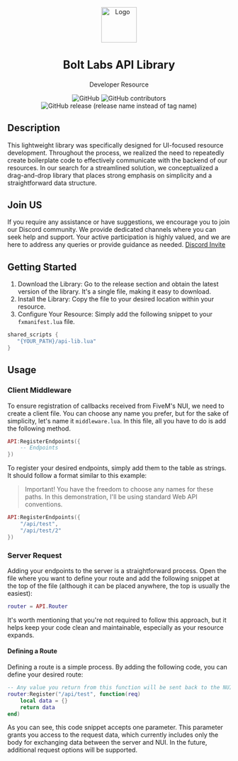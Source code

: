 <!-- Improved compatibility of back to top link: See: https://github.com/othneildrew/Best-README-Template/pull/73 -->
<a name="readme-top"></a>

<div align="center">
    <img src="https://avatars.githubusercontent.com/u/113652827" alt="Logo" width="80" height="80">
    <h2 style='font-size: 25px;font-weight:bold;text-align:center;'>Bolt Labs API Library</h2>
<p>Developer Resource</p>
	<div>
		<img alt="GitHub" src="https://img.shields.io/github/license/bolt-labs-repos/api-library">
		<img alt="GitHub contributors" src="https://img.shields.io/github/contributors/bolt-labs-repos/api-library">
		<img alt="GitHub release (release name instead of tag name)" src="https://img.shields.io/github/v/release/bolt-labs-repos/api-library">
	</div>
</div>

## Description
This lightweight library was specifically designed for UI-focused resource development. Throughout the process, we realized the need to repeatedly create boilerplate code to effectively communicate with the backend of our resources. In our search for a streamlined solution, we conceptualized a drag-and-drop library that places strong emphasis on simplicity and a straightforward data structure.

## Join US

If you require any assistance or have suggestions, we encourage you to join our Discord community. We provide dedicated channels where you can seek help and support. Your active participation is highly valued, and we are here to address any queries or provide guidance as needed.
[Discord Invite](https://discord.gg/kbJcDNYhaP)

## Getting Started
1. Download the Library: Go to the release section and obtain the latest version of the library. It's a single file, making it easy to download.
2. Install the Library: Copy the file to your desired location within your resource.
3. Configure Your Resource: Simply add the following snippet to your `fxmanifest.lua` file.
   
```lua
shared_scripts {
   "{YOUR_PATH}/api-lib.lua"
}
```

## Usage
### Client Middleware
To ensure registration of callbacks received from FiveM's NUI, we need to create a client file. You can choose any name you prefer, but for the sake of simplicity, let's name it `middleware.lua`. In this file, all you have to do is add the following method.

```lua
API:RegisterEndpoints({
    -- Endpoints
})
```

To register your desired endpoints, simply add them to the table as strings. It should follow a format similar to this example:
> Important! You have the freedom to choose any names for these paths. In this demonstration, I'll be using standard Web API conventions.

```lua
API:RegisterEndpoints({
    "/api/test",
    "/api/test/2"
})
```

### Server Request
Adding your endpoints to the server is a straightforward process. Open the file where you want to define your route and add the following snippet at the top of the file (although it can be placed anywhere, the top is usually the easiest):

```lua
router = API.Router
```

It's worth mentioning that you're not required to follow this approach, but it helps keep your code clean and maintainable, especially as your resource expands.

#### Defining a Route
Defining a route is a simple process. By adding the following code, you can define your desired route:

```lua
-- Any value you return from this function will be sent back to the NUI.
router:Register("/api/test", function(req)
    local data = {}
    return data
end)
```

As you can see, this code snippet accepts one parameter. This parameter grants you access to the request data, which currently includes only the body for exchanging data between the server and NUI. In the future, additional request options will be supported.
